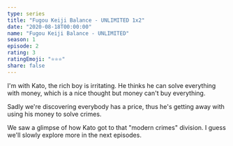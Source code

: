 ```yaml
---
type: series
title: "Fugou Keiji Balance - UNLIMITED 1x2"
date: "2020-08-18T00:00:00"
name: "Fugou Keiji Balance - UNLIMITED"
season: 1
episode: 2
rating: 3
ratingEmoji: "⭐️⭐️⭐️"
share: false
---
```


I'm with Kato, the rich boy is irritating. He thinks he can solve everything with money, which is a nice thought but money can't buy everything.

Sadly we're discovering everybody has a price, thus he's getting away with using his money to solve crimes.

We saw a glimpse of how Kato got to that "modern crimes" division. I guess we'll slowly explore more in the next episodes.
